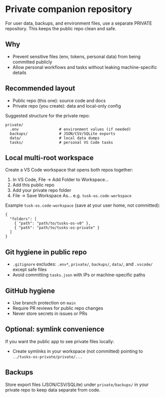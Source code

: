 # Private companion repository

For user data, backups, and environment files, use a separate PRIVATE repository. This keeps the public repo clean and safe.

## Why

- Prevent sensitive files (env, tokens, personal data) from being committed publicly
- Allow personal workflows and tasks without leaking machine-specific details

## Recommended layout

- Public repo (this one): source code and docs
- Private repo (you create): data and local-only config

Suggested structure for the private repo:

```
private/
  .env                  # environment values (if needed)
  backups/              # JSON/CSV/SQLite exports
  data/                 # local data dumps
  tasks/                # personal VS Code tasks
```

## Local multi-root workspace

Create a VS Code workspace that opens both repos together:

1. In VS Code, File → Add Folder to Workspace…
2. Add this public repo
3. Add your private repo folder
4. File → Save Workspace As… e.g. `tusk-os.code-workspace`

Example `tusk-os.code-workspace` (save at your user home, not committed):

```jsonc
{
  "folders": [
    { "path": "path/to/tusks-os-v0" },
    { "path": "path/to/tusks-os-private" }
  ]
}
```

## Git hygiene in public repo

- `.gitignore` excludes: `.env*`, `private/`, `backups/`, `data/`, and `.vscode/` except safe files
- Avoid committing `tasks.json` with IPs or machine-specific paths

## GitHub hygiene

- Use branch protection on `main`
- Require PR reviews for public repo changes
- Never store secrets in issues or PRs

## Optional: symlink convenience

If you want the public app to see private files locally:

- Create symlinks in your workspace (not committed) pointing to `../tusks-os-private/private/...`

## Backups

Store export files (JSON/CSV/SQLite) under `private/backups/` in your private repo to keep data separate from code.
